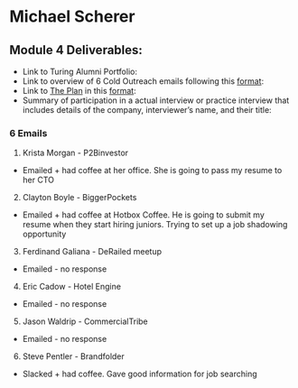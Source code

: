# Michael Scherer

## Module 4 Deliverables:

* Link to Turing Alumni Portfolio:
* Link to overview of 6 Cold Outreach emails following this [format](https://github.com/turingschool/professional_skills/blob/master/module_four/outreach_deliverable_guidelines.md):
* Link to [The Plan](https://github.com/turingschool/backend-curriculum-site/blob/gh-pages/module4/projects/the-plan/index.md) in this [format](https://github.com/turingschool/backend-curriculum-site/blob/gh-pages/module4/projects/the-plan/template.markdown):
* Summary of participation in a actual interview or practice interview that includes details of the company, interviewer’s name, and their title:

### 6 Emails
1. Krista Morgan - P2Binvestor
  * Emailed + had coffee at her office. She is going to pass my resume to her CTO
2. Clayton Boyle - BiggerPockets
  * Emailed + had coffee at Hotbox Coffee. He is going to submit my resume when they start hiring juniors.  Trying to set up a job shadowing opportunity 
3. Ferdinand Galiana - DeRailed meetup
  * Emailed - no response
4. Eric Cadow - Hotel Engine
  * Emailed - no response
5. Jason Waldrip - CommercialTribe
  * Emailed - no response
6. Steve Pentler - Brandfolder
  * Slacked + had coffee. Gave good information for job searching
